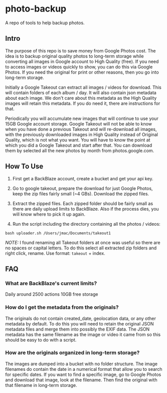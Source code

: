 # photo-backup

A repo of tools to help backup photos.

## Intro

The purpose of this repo is to save money from Google Photos cost. The idea is to backup original quality photos to long-term storage while converting all images in Google account to High Quality (free). If you need to access images or videos quickly to show, you can do this via Google Photos. If you need the original for print or other reasons, then you go into long-term storage.

Initially a Google Takeout can extract all images / videos for download. This will contain folders of each album / day. It will also contain json metadata about each image. We don't care about this metadata as the High Quality images will retain this metadata. If you do need it, there are instructions for that.

Periodically you will accumulate new images that will continue to use your 15GB Google account storage. Google Takeout will not be able to know when you have done a previous Takeout and will re-download all images, with the previously downloaded images in High Quality instead of Original Quality, which is not what you want. You will have to know the point at which you did a Google Takeout and start after that. You can download them by selected all the new photos by month from photos.google.com.

## How To Use

1. First get a BackBlaze account, create a bucket and get your api key.

2. Go to google takeout, prepare the download for just Google Photos, keep the zip files fairly small (~4 GBs). Download the zipped files.

3. Extract the zipped files. Each zipped folder should be fairly small as there are daily upload limits to BackBlaze. Also if the process dies, you will know where to pick it up again.

4. Run the script including the directory containing all the photos / videos:

`bash uploader.sh /Users/jmac/Documents/takeout1`

_NOTE:_ I found renaming all Takeout folders at once was useful so there are no spaces or capital letters. To do this select all extracted zip folders and right click, rename. Use format: `takeout` + index.

## FAQ

### What are BackBlaze's current limits?

Daily around 2500 actions
10GB free storage

### How do I get the metadata from the originals?

The originals do not contain created_date, geolocation data, or any other metadata by default. To do this you will need to retain the original JSON metadata files and merge them into possibly the EXIF data. The JSON metadata has the same filename as the image or video it came from so this should be easy to do with a script.

### How are the originals organized in long-term storage?

The images are dumped into a bucket with no folder structure. The image filenames do contain the date in a numerical format that allow you to search for specific dates. If you want to find a specific image, go to Google Photos and download that image, look at the filename. Then find the original with that filename in long-term storage.
